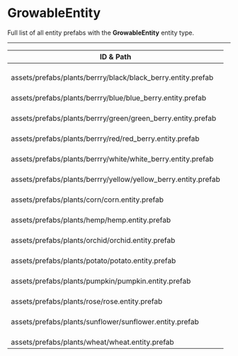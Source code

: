 # GrowableEntity
Full list of all <Badge type="warning" text="14"/> entity prefabs with the **GrowableEntity** entity type.

---
| ID & Path |
| --- |
| <a href="#654911969"><Badge id="654911969" type="tip" text="#"/></a> <Badge type="tip" text="654911969"/> <br> assets/prefabs/plants/berrry/black/black_berry.entity.prefab |
| <a href="#402225589"><Badge id="402225589" type="tip" text="#"/></a> <Badge type="tip" text="402225589"/> <br> assets/prefabs/plants/berrry/blue/blue_berry.entity.prefab |
| <a href="#1267013032"><Badge id="1267013032" type="tip" text="#"/></a> <Badge type="tip" text="1267013032"/> <br> assets/prefabs/plants/berrry/green/green_berry.entity.prefab |
| <a href="#3359110450"><Badge id="3359110450" type="tip" text="#"/></a> <Badge type="tip" text="3359110450"/> <br> assets/prefabs/plants/berrry/red/red_berry.entity.prefab |
| <a href="#4038822397"><Badge id="4038822397" type="tip" text="#"/></a> <Badge type="tip" text="4038822397"/> <br> assets/prefabs/plants/berrry/white/white_berry.entity.prefab |
| <a href="#2747504285"><Badge id="2747504285" type="tip" text="#"/></a> <Badge type="tip" text="2747504285"/> <br> assets/prefabs/plants/berrry/yellow/yellow_berry.entity.prefab |
| <a href="#112964822"><Badge id="112964822" type="tip" text="#"/></a> <Badge type="tip" text="112964822"/> <br> assets/prefabs/plants/corn/corn.entity.prefab |
| <a href="#3587624038"><Badge id="3587624038" type="tip" text="#"/></a> <Badge type="tip" text="3587624038"/> <br> assets/prefabs/plants/hemp/hemp.entity.prefab |
| <a href="#2529869539"><Badge id="2529869539" type="tip" text="#"/></a> <Badge type="tip" text="2529869539"/> <br> assets/prefabs/plants/orchid/orchid.entity.prefab |
| <a href="#451737085"><Badge id="451737085" type="tip" text="#"/></a> <Badge type="tip" text="451737085"/> <br> assets/prefabs/plants/potato/potato.entity.prefab |
| <a href="#1524652375"><Badge id="1524652375" type="tip" text="#"/></a> <Badge type="tip" text="1524652375"/> <br> assets/prefabs/plants/pumpkin/pumpkin.entity.prefab |
| <a href="#773690139"><Badge id="773690139" type="tip" text="#"/></a> <Badge type="tip" text="773690139"/> <br> assets/prefabs/plants/rose/rose.entity.prefab |
| <a href="#3882604163"><Badge id="3882604163" type="tip" text="#"/></a> <Badge type="tip" text="3882604163"/> <br> assets/prefabs/plants/sunflower/sunflower.entity.prefab |
| <a href="#1410137143"><Badge id="1410137143" type="tip" text="#"/></a> <Badge type="tip" text="1410137143"/> <br> assets/prefabs/plants/wheat/wheat.entity.prefab |
